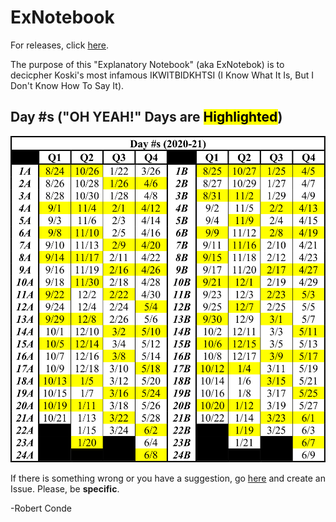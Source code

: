 # ExNotebook
 For releases, click [here](https://github.com/RobertConde/ExNotebook/releases/latest).
 
 The purpose of this "Explanatory Notebook" (aka ExNotebok) is to decicpher Koski's most infamous IKWITBIDKHTSI (I Know What It Is, But I Don't Know How To Say It).
 
## Day #s ("OH YEAH!" Days are <mark>Highlighted</mark>)
![](/CREATION/DAYS/2020-21.png)
 
 If there is something wrong or you have a suggestion, go [here](https://github.com/RobertConde/ExNotebook/issues) and create an Issue. Please, be **specific**.
 
 -Robert Conde

